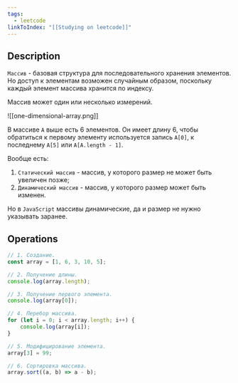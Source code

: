 ```yaml
---
tags:
  - leetcode
linkToIndex: "[[Studying on leetcode]]"
---
```

## Description

`Массив` - базовая структура для последовательного хранения элементов. Но доступ к элементам возможен случайным образом, поскольку каждый элемент массива хранится по индексу.

Массив может один или несколько измерений.

![[one-dimensional-array.png]]

В массиве `A` выше есть 6 элементов. Он имеет длину 6, чтобы обратиться к первому элементу используется запись `A[0]`, к последнему `A[5]` или `A[A.length - 1]`.

Вообще есть:
1. `Статический массив` - массив, у которого размер не может быть увеличен позже;
2. `Динамический массив` -  массив, у которого размер может быть изменен.

Но в `JavaScript` массивы динамические, да и размер не нужно указывать заранее.

## Operations

```typescript
// 1. Создание.
const array = [1, 6, 3, 10, 5];

// 2. Получение длины.
console.log(array.length);

// 3. Получение первого элемента.
console.log(array[0]);

// 4. Перебор массива.
for (let i = 0; i < array.length; i++) {
	console.log(array[i]);
}

// 5. Модифицирование элемента.
array[3] = 99;

// 6. Сортировка массива.
array.sort((a, b) => a - b);
```